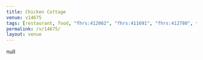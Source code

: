 ```yaml
---
title: Chicken Cottage
venue: v14675
tags: [restaurant, food, "fhrs:412062", "fhrs:411691", "fhrs:412780", takeaway, "fhrs:417696"]
permalink: /v/14675/
layout: venue
---
```

null